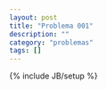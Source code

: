 ```yaml
---
layout: post
title: "Problema 001"
description: ""
category: "problemas"
tags: []
---
```

{% include JB/setup %}
